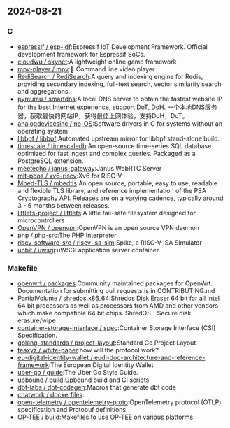 ## 2024-08-21

### C

* [espressif / esp-idf](https://github.com/espressif/esp-idf):Espressif IoT Development Framework. Official development framework for Espressif SoCs.
* [cloudwu / skynet](https://github.com/cloudwu/skynet):A lightweight online game framework
* [mpv-player / mpv](https://github.com/mpv-player/mpv):🎥 Command line video player
* [RediSearch / RediSearch](https://github.com/RediSearch/RediSearch):A query and indexing engine for Redis, providing secondary indexing, full-text search, vector similarity search and aggregations.
* [pymumu / smartdns](https://github.com/pymumu/smartdns):A local DNS server to obtain the fastest website IP for the best Internet experience, support DoT, DoH. 一个本地DNS服务器，获取最快的网站IP，获得最佳上网体验，支持DoH，DoT。
* [analogdevicesinc / no-OS](https://github.com/analogdevicesinc/no-OS):Software drivers in C for systems without an operating system
* [libbpf / libbpf](https://github.com/libbpf/libbpf):Automated upstream mirror for libbpf stand-alone build.
* [timescale / timescaledb](https://github.com/timescale/timescaledb):An open-source time-series SQL database optimized for fast ingest and complex queries. Packaged as a PostgreSQL extension.
* [meetecho / janus-gateway](https://github.com/meetecho/janus-gateway):Janus WebRTC Server
* [mit-pdos / xv6-riscv](https://github.com/mit-pdos/xv6-riscv):Xv6 for RISC-V
* [Mbed-TLS / mbedtls](https://github.com/Mbed-TLS/mbedtls):An open source, portable, easy to use, readable and flexible TLS library, and reference implementation of the PSA Cryptography API. Releases are on a varying cadence, typically around 3 - 6 months between releases.
* [littlefs-project / littlefs](https://github.com/littlefs-project/littlefs):A little fail-safe filesystem designed for microcontrollers
* [OpenVPN / openvpn](https://github.com/OpenVPN/openvpn):OpenVPN is an open source VPN daemon
* [php / php-src](https://github.com/php/php-src):The PHP Interpreter
* [riscv-software-src / riscv-isa-sim](https://github.com/riscv-software-src/riscv-isa-sim):Spike, a RISC-V ISA Simulator
* [unbit / uwsgi](https://github.com/unbit/uwsgi):uWSGI application server container

### Makefile

* [openwrt / packages](https://github.com/openwrt/packages):Community maintained packages for OpenWrt. Documentation for submitting pull requests is in CONTRIBUTING.md
* [PartialVolume / shredos.x86_64](https://github.com/PartialVolume/shredos.x86_64):Shredos Disk Eraser 64 bit for all Intel 64 bit processors as well as processors from AMD and other vendors which make compatible 64 bit chips. ShredOS - Secure disk erasure/wipe
* [container-storage-interface / spec](https://github.com/container-storage-interface/spec):Container Storage Interface (CSI) Specification.
* [golang-standards / project-layout](https://github.com/golang-standards/project-layout):Standard Go Project Layout
* [teaxyz / white-paper](https://github.com/teaxyz/white-paper):how will the protocol work?
* [eu-digital-identity-wallet / eudi-doc-architecture-and-reference-framework](https://github.com/eu-digital-identity-wallet/eudi-doc-architecture-and-reference-framework):The European Digital Identity Wallet
* [uber-go / guide](https://github.com/uber-go/guide):The Uber Go Style Guide.
* [upbound / build](https://github.com/upbound/build):Upbound build and CI scripts
* [dbt-labs / dbt-codegen](https://github.com/dbt-labs/dbt-codegen):Macros that generate dbt code
* [chatwork / dockerfiles](https://github.com/chatwork/dockerfiles):
* [open-telemetry / opentelemetry-proto](https://github.com/open-telemetry/opentelemetry-proto):OpenTelemetry protocol (OTLP) specification and Protobuf definitions
* [OP-TEE / build](https://github.com/OP-TEE/build):Makefiles to use OP-TEE on various platforms
